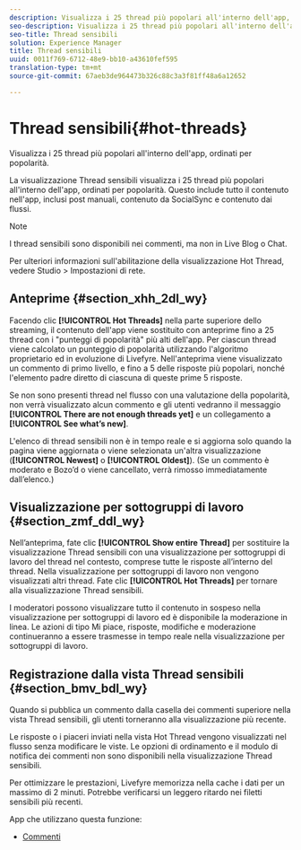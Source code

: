 ```yaml
---
description: Visualizza i 25 thread più popolari all'interno dell'app, ordinati per popolarità.
seo-description: Visualizza i 25 thread più popolari all'interno dell'app, ordinati per popolarità.
seo-title: Thread sensibili
solution: Experience Manager
title: Thread sensibili
uuid: 0011f769-6712-48e9-bb10-a43610fef595
translation-type: tm+mt
source-git-commit: 67aeb3de964473b326c88c3a3f81ff48a6a12652

---
```



# Thread sensibili{#hot-threads}

Visualizza i 25 thread più popolari all'interno dell'app, ordinati per popolarità.

La visualizzazione Thread sensibili visualizza i 25 thread più popolari all'interno dell'app, ordinati per popolarità. Questo include tutto il contenuto nell'app, inclusi post manuali, contenuto da SocialSync e contenuto dai flussi.

>[!NOTE]
>
>I thread sensibili sono disponibili nei commenti, ma non in Live Blog o Chat.

Per ulteriori informazioni sull'abilitazione della visualizzazione Hot Thread, vedere Studio &gt; Impostazioni di rete.

## Anteprime {#section_xhh_2dl_wy}

Facendo clic **[!UICONTROL Hot Threads]** nella parte superiore dello streaming, il contenuto dell'app viene sostituito con anteprime fino a 25 thread con i "punteggi di popolarità" più alti dell'app. Per ciascun thread viene calcolato un punteggio di popolarità utilizzando l'algoritmo proprietario ed in evoluzione di Livefyre. Nell'anteprima viene visualizzato un commento di primo livello, e fino a 5 delle risposte più popolari, nonché l'elemento padre diretto di ciascuna di queste prime 5 risposte.

Se non sono presenti thread nel flusso con una valutazione della popolarità, non verrà visualizzato alcun commento e gli utenti vedranno il messaggio **[!UICONTROL There are not enough threads yet]** e un collegamento a **[!UICONTROL See what’s new]**.

L'elenco di thread sensibili non è in tempo reale e si aggiorna solo quando la pagina viene aggiornata o viene selezionata un'altra visualizzazione (**[!UICONTROL Newest]** o **[!UICONTROL Oldest]**). (Se un commento è moderato e Bozo’d o viene cancellato, verrà rimosso immediatamente dall’elenco.)

## Visualizzazione per sottogruppi di lavoro {#section_zmf_ddl_wy}

Nell’anteprima, fate clic **[!UICONTROL Show entire Thread]** per sostituire la visualizzazione Thread sensibili con una visualizzazione per sottogruppi di lavoro del thread nel contesto, comprese tutte le risposte all’interno del thread. Nella visualizzazione per sottogruppi di lavoro non vengono visualizzati altri thread. Fate clic **[!UICONTROL Hot Threads]** per tornare alla visualizzazione Thread sensibili.

I moderatori possono visualizzare tutto il contenuto in sospeso nella visualizzazione per sottogruppi di lavoro ed è disponibile la moderazione in linea. Le azioni di tipo Mi piace, risposte, modifiche e moderazione continueranno a essere trasmesse in tempo reale nella visualizzazione per sottogruppi di lavoro.

## Registrazione dalla vista Thread sensibili {#section_bmv_bdl_wy}

Quando si pubblica un commento dalla casella dei commenti superiore nella vista Thread sensibili, gli utenti torneranno alla visualizzazione più recente.

Le risposte o i piaceri inviati nella vista Hot Thread vengono visualizzati nel flusso senza modificare le viste. Le opzioni di ordinamento e il modulo di notifica dei commenti non sono disponibili nella visualizzazione Thread sensibili.

Per ottimizzare le prestazioni, Livefyre memorizza nella cache i dati per un massimo di 2 minuti. Potrebbe verificarsi un leggero ritardo nei filetti sensibili più recenti.



App che utilizzano questa funzione:

* [Commenti](/help/using/c-about-apps/c-comments/c-comments.md)

